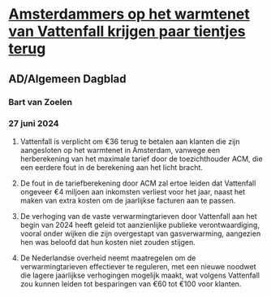 # [Amsterdammers op het warmtenet van Vattenfall krijgen paar tientjes terug](https://advance.lexis.com/api/document?collection=news&id=urn:contentItem:6CBT-XHX1-DY0X-90GR-00000-00&context=1519360)
## AD/Algemeen Dagblad
### Bart van Zoelen
### 27 juni 2024

1. Vattenfall is verplicht om €36 terug te betalen aan klanten die zijn aangesloten op het warmtenet in Amsterdam, vanwege een herberekening van het maximale tarief door de toezichthouder ACM, die een eerdere fout in de berekening aan het licht bracht.

2. De fout in de tariefberekening door ACM zal ertoe leiden dat Vattenfall ongeveer €4 miljoen aan inkomsten verliest voor het jaar, naast het maken van extra kosten om de jaarlijkse facturen aan te passen.

3. De verhoging van de vaste verwarmingtarieven door Vattenfall aan het begin van 2024 heeft geleid tot aanzienlijke publieke verontwaardiging, vooral onder wijken die zijn overgestapt van gasverwarming, aangezien hen was beloofd dat hun kosten niet zouden stijgen.

4. De Nederlandse overheid neemt maatregelen om de verwarmingtarieven effectiever te reguleren, met een nieuwe noodwet die lagere jaarlijkse verhogingen mogelijk maakt, wat volgens Vattenfall zou kunnen leiden tot besparingen van €60 tot €100 voor klanten.